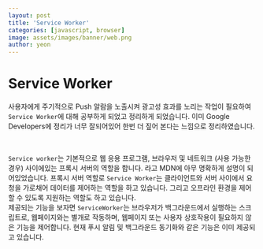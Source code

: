 ```yaml
---
layout: post
title: 'Service Worker'
categories: [javascript, browser]
image: assets/images/banner/web.png
author: yeon
---
```


# Service Worker

사용자에게 주기적으로 Push 알람을 노출시켜 광고성 효과를 노리는 작업이 필요하여 `Service Worker`에 대해 공부하게 되었고 정리하게 되었습니다. 이미 Google Developers에 정리가 너무 잘되어있어 한번 더 짚어 본다는 느낌으로 정리하였습니다. <br>

<br>

`Service worker`는 기본적으로 웹 응용 프로그램, 브라우저 및 네트워크 (사용 가능한 경우) 사이에있는 프록시 서버의 역할을 합니다. 라고 MDN에 아무 명확하게 설명이 되어있었습니다. 프록시 서버 역할로 `Service Worker`는 클라이언트와 서버 사이에서 요청을 가로채어 데이터를 제어하는 역할을 하고 있습니다. 그리고 오프라인 환경을 제어 할 수 있도록 지원하는 역할도 하고 있습니다. <br>
제공되는 기능을 보자면 `ServiceWorker`는 브라우저가 백그라운드에서 실행하는 스크립트로, 웹페이지와는 별개로 작동하며, 웹페이지 또는 사용자 상호작용이 필요하지 않은 기능을 제어합니다. 현재 푸시 알림 및 백그라운드 동기화와 같은 기능은 이미 제공되고 있습니다. <br>

<br>

<br><br><br>
